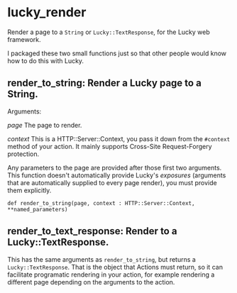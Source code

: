 # lucky_render
Render a page to a `String` or `Lucky::TextResponse`, for the Lucky web framework.

I packaged these two small functions just so that other people would know how to do
this with Lucky.

## render_to_string: Render a Lucky page to a String.

Arguments:

*page* The page to render.

*context* This is a HTTP::Server::Context, you pass it down from the `#context` method
of your action. It mainly supports Cross-Site Request-Forgery protection.

Any parameters to the page are provided after those first two arguments.
This function doesn't automatically provide Lucky's *exposures* (arguments that are
automatically supplied to every page render), you must provide them explicitly.

```crystal
def render_to_string(page, context : HTTP::Server::Context, **named_parameters)
```

## render_to_text_response: Render to a Lucky::TextResponse.

This has the same arguments as `render_to_string`, but returns a `Lucky::TextResponse`.
That is the object that Actions must return, so it can facilitate programatic rendering
in your action, for example rendering a different page depending on the arguments to
the action.
